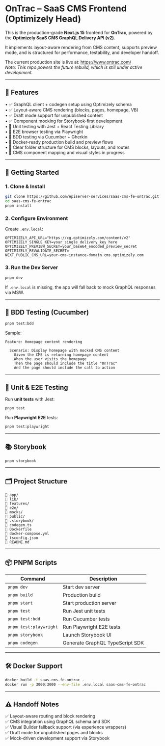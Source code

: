 # OnTrac – SaaS CMS Frontend (Optimizely Head)

This is the production-grade **Next.js 15** frontend for **OnTrac**, powered by the **Optimizely SaaS CMS GraphQL Delivery API (v2)**.

It implements layout-aware rendering from CMS content, supports preview mode, and is structured for performance, testability, and developer handoff.

The current production site is live at: https://www.ontrac.com/  
_Note: This repo powers the future rebuild, which is still under active development._

---

## 🧩 Features

• ✅ GraphQL client + codegen setup using Optimizely schema  
• ✅ Layout-aware CMS rendering (blocks, pages, homepage, VB)  
• ✅ Draft mode support for unpublished content  
• ✅ Component mocking for Storybook-first development  
• 🧪 Unit testing with Jest + React Testing Library  
• 🧪 E2E browser testing via Playwright  
• 🧪 BDD testing via Cucumber + Gherkin  
• 🐳 Docker-ready production build and preview flows  
• 🎨 Clear folder structure for CMS blocks, layouts, and routes  
• 🚧 CMS component mapping and visual styles in progress

---

## 🚀 Getting Started

### 1. Clone & Install

```bash
git clone https://github.com/episerver-services/saas-cms-fe-ontrac.git
cd saas-cms-fe-ontrac
pnpm install
```

### 2. Configure Environment

Create `.env.local`:

```env
OPTIMIZELY_API_URL="https://cg.optimizely.com/content/v2"
OPTIMIZELY_SINGLE_KEY=your_single_delivery_key_here
OPTIMIZELY_PREVIEW_SECRET=your_base64_encoded_preview_secret
OPTIMIZELY_REVALIDATE_SECRET=
NEXT_PUBLIC_CMS_URL=your-cms-instance-domain.cms.optimizely.com
```

### 3. Run the Dev Server

```bash
pnpm dev
```

If `.env.local` is missing, the app will fall back to mock GraphQL responses via MSW.

---

## 🧪 BDD Testing (Cucumber)

```bash
pnpm test:bdd
```

Sample:

```gherkin
Feature: Homepage content rendering

  Scenario: Display homepage with mocked CMS content
    Given the CMS is returning homepage content
    When the user visits the homepage
    Then the page should include the title "OnTrac"
    And the page should include the call to action
```

---

## 🧪 Unit & E2E Testing

Run **unit tests** with Jest:

```bash
pnpm test
```

Run **Playwright E2E** tests:

```bash
pnpm test:playwright
```

---

## 📚 Storybook

```bash
pnpm storybook
```

---

## 🗂️ Project Structure

```
📁 app/
📁 lib/
📁 features/
📁 e2e/
📁 mocks/
📁 public/
📁 .storybook/
📄 codegen.ts
📄 Dockerfile
📄 docker-compose.yml
📄 tsconfig.json
📄 README.md
```

---

## 📦 PNPM Scripts

| Command                | Description                     |
| ---------------------- | ------------------------------- |
| `pnpm dev`             | Start dev server                |
| `pnpm build`           | Production build                |
| `pnpm start`           | Start production server         |
| `pnpm test`            | Run Jest unit tests             |
| `pnpm test:bdd`        | Run Cucumber tests              |
| `pnpm test:playwright` | Run Playwright E2E tests        |
| `pnpm storybook`       | Launch Storybook UI             |
| `pnpm codegen`         | Generate GraphQL TypeScript SDK |

---

## 🛠️ Docker Support

```bash
docker build -t saas-cms-fe-ontrac .
docker run -p 3000:3000 --env-file .env.local saas-cms-fe-ontrac
```

---

## ⚠️ Handoff Notes

✅ Layout-aware routing and block rendering  
✅ CMS integration using GraphQL schema and SDK  
✅ Visual Builder fallback support (via experience wrappers)  
✅ Draft mode for unpublished pages and blocks  
✅ Mock-driven development support via Storybook
